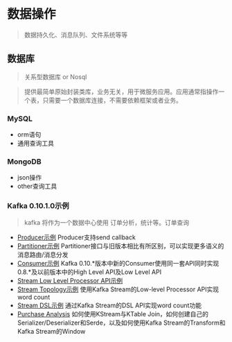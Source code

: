 # 数据操作
> 数据持久化、消息队列、文件系统等等

## 数据库
> 关系型数据库 or Nosql

> 提供最简单原始封装类库，业务无关，用于微服务应用。应用通常指操作一个表，只需要一个数据库连接，不需要依赖框架或者业务。


### MySQL
* orm语句
* 通用查询工具

### MongoDB
* json操作
* other查询工具


### Kafka 0.10.1.0示例
> kafka 将作为一个数据中心使用
> 订单分析，统计等。订单查询


 - [Producer示例](https://github.com/habren/KafkaExample/tree/master/demokafka.0.10.1.0/src/main/java/com/jasongj/kafka/producer) Producer支持send callback
 - [Partitioner示例](https://github.com/habren/KafkaExample/blob/master/demokafka.0.10.1.0/src/main/java/com/jasongj/kafka/producer/HashPartitioner.java) Partitioner接口与旧版本相比有所区别，可以实现更多语义的消息路由/消息分发
 - [Consumer示例](https://github.com/habren/KafkaExample/tree/master/demokafka.0.10.1.0/src/main/java/com/jasongj/kafka/consumer) Kafka 0.10.*版本中新的Consumer使用同一套API同时实现0.8.*及以前版本中的High Level API及Low Level API
 - [Stream Low Level Processor API示例](https://github.com/habren/KafkaExample/blob/master/demokafka.0.10.1.0/src/main/java/com/jasongj/kafka/stream/WordCountProcessor.java) 
 - [Stream Topology示例](https://github.com/habren/KafkaExample/blob/master/demokafka.0.10.1.0/src/main/java/com/jasongj/kafka/stream/WordCountTopology.java) 使用Kafka Stream的Low-level Processor API实现word count
 - [Stream DSL示例](https://github.com/habren/KafkaExample/blob/master/demokafka.0.10.1.0/src/main/java/com/jasongj/kafka/stream/WordCountDSL.java) 通过Kafka Stream的DSL API实现word count功能
 - [Purchase Analysis](https://github.com/habren/KafkaExample/blob/master/demokafka.0.10.1.0/src/main/java/com/jasongj/kafka/stream/PurchaseAnalysis.java) 如何使用KStream与KTable Join，如何创建自己的Serializer/Deserializer和Serde，以及如何使用Kafka Stream的Transform和Kafka Stream的Window







